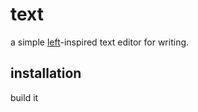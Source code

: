 # text

a simple [left](https://github.com/hundredrabbits/Left)-inspired text editor for
writing.

## installation

build it
